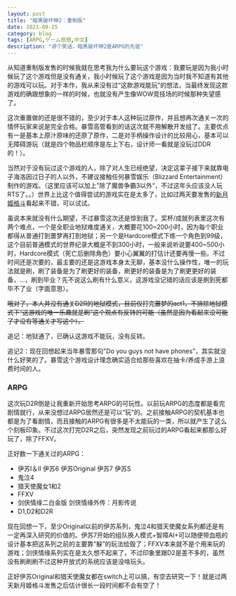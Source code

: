 ```yaml
---
layout: post
title: "暗黑破坏神2：重制版"
date: 2021-09-25
category: blog
tags: [ARPG,ゲーム感想,中文]
description: "讲个笑话，暗黑破坏神2是ARPG的先驱"
---
```


从知道重制版发售的时候我就在思考我为什么要玩这个游戏：我要玩是因为我小时候玩了这个游戏但是没有通关，我小时候玩了这个游戏是因为当时我不知道有其他的游戏可以玩。对于本作，我从来没有过“这款游戏能玩”的想法，当最终发现这款游戏的确跟想象的一样的时候，也就没有产生像WOW竞技场的时候那种失望感了。

这次重置做的还是很不错的，至少对于本人这种玩过原作，并且想再次通关一次的情怀玩家来说是完全合格。暴雪高管看到的话这次就不用解散开发组了。主要优点有一是基本上原汁原味的还原了原作，二是对手柄操作设计的比较用心，基本可以无障碍游玩（就是四个物品栏顺序是左上下右，设计师一看就是没玩过DDR的！）。

当然对于没有玩过这个游戏的人，除了对人生已经绝望，决定这辈子接下来就靠电子海洛因过日子的人以外，不建议接触任何暴雪娱乐（Blizzard Entertainment）制作的游戏。（这里应该可以加上”除了魔兽争霸3以外“，不过这年头应该没人玩RTS了。。）世界上比这个值得尝试的游戏实在是太多了，比如过两天要发售的[新月姬格斗](https://meltyblood.typelumina.com/)看起来不错，可以试试。

虽说本来就没有什么期望，不过暴雪这次还是惊到我了。奖杯/成就列表里这次有两个难点，一个是全职业地狱难度通关，大概要花100~200小时，因为每个职业都得从普通打到噩梦再打到地狱；另一个是Hardcore模式下练一个角色到99级，这个目前普通模式的世界纪录大概是不到300小时，一般来说听说要400~500小时，Hardcore模式（死亡后删除角色）要小心翼翼的打估计还要再慢一些。不过时间还是次要的，最主要的还是这游戏本身太无聊，基本没什么操作性，唯一的玩法就是刷，刷了装备是为了刷更好的装备，刷更好的装备是为了刷更更好的装备，...，刷到毕业？先不说这么刷有什么意义，这游戏没记错的话应该是刷到死都毕不了业（字面意思）。

~~哦对了，本人并没有通关D2R的地狱模式，目前仅打完噩梦的act1，不排除地狱模式下“这游戏的唯一乐趣就是刷”这个观点有反转的可能（虽然是因为看起来没可能了才没有等通关才写这个）。~~

追记：地狱通了，已确认这游戏不能玩，没有反转。

追记2：现在回想起来当年暴雪那句"Do you guys not have phones"，其实就没什么好笑的了。暴雪这个游戏设计理念确实适合给那些喜欢在抽卡/养成手游上浪费时间的人。

### ARPG

这次玩D2R倒是让我重新开始思考ARPG的可玩性。以前玩ARPG的态度都是看完剧情就行，从来没想过ARPG居然还是可以“玩”的。之前接触ARPG的契机基本也都是为了看剧情，而且接触的ARPG有很多是不太能玩的一类，所以就产生了这么个刻板印象。不过这次打完D2R之后，突然发现之前玩过的ARPG看起来都那么好玩了，除了FFXV。

正好数一下通关过的ARPG：
* 伊苏I＆II 伊苏6 伊苏Original 伊苏7 伊苏S
* 鬼泣4
* 猎天使魔女1和2
* FFXV
* 剑侠情缘二白金版 剑侠情缘外传：月影传说
* D1,D2和D2R

现在回想一下，至少Original以前的伊苏系列，鬼泣4和猎天使魔女系列都还是有一定再深入研究的价值的。伊苏7开始的组队换人模式+智障AI+可以随便带血瓶的设计基本把这系列之前的主要靠“躲”的玩法给毁了；FFXV本来就不是个用来玩的游戏；剑侠情缘系列实在是太久想不起来了，不过印象里跟D2是差不多的，虽然没有刷刷刷不过这种开放式的系统应该是没啥玩头。

正好伊苏Original和猎天使魔女都在switch上可以搞，有空去研究一下！就是过两天新月姬格斗发售之后估计很长一段时间都不会有空了！

